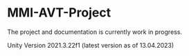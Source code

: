 # MMI-AVT-Project

The project and documentation is currently work in progress.

Unity Version 2021.3.22f1 (latest version as of 13.04.2023)
